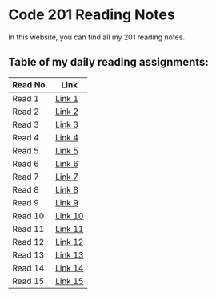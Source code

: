 # Code 201 Reading Notes
In this website, you can find all my 201 reading notes.

## Table of my daily reading assignments:

Read No.  | Link
----------|-----------
Read 1    | [Link 1 ](https://abdallah-zakaria.github.io/reading-notes/class01)
Read 2    | [Link 2 ](https://abdallah-zakaria.github.io/reading-notes/class02)
Read 3    | [Link 3 ](https://abdallah-zakaria.github.io/reading-notes/class03)
Read 4    | [Link 4 ](https://abdallah-zakaria.github.io/reading-notes/class04)
Read 5    | [Link 5 ](https://abdallah-zakaria.github.io/reading-notes/class05)
Read 6    | [Link 6 ]()
Read 7    | [Link 7 ]()
Read 8    | [Link 8 ]()
Read 9    | [Link 9 ]()
Read 10   | [Link 10]()
Read 11   | [Link 11]()
Read 12   | [Link 12]()
Read 13   | [Link 13]()
Read 14   | [Link 14]()
Read 15   | [Link 15]() 